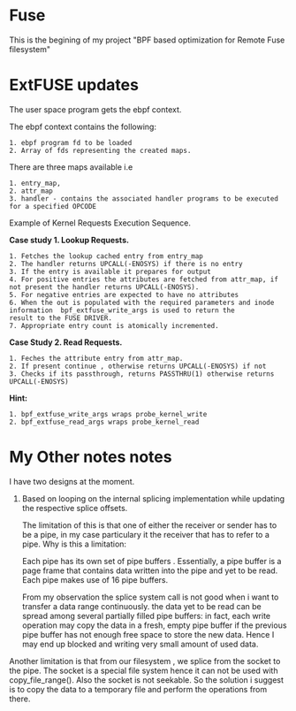# Fuse

This is the begining of my project "BPF based optimization for Remote Fuse filesystem"

# ExtFUSE updates

The user space program gets the ebpf context.

The ebpf context contains the following:
	
	1. ebpf program fd to be loaded
	2. Array of fds representing the created maps.


There are three maps available i.e

	1. entry_map,	
	2. attr_map 
	3. handler - contains the associated handler programs to be executed for a specified OPCODE

Example of Kernel Requests Execution Sequence. 

**Case study 1. Lookup Requests.**

	1. Fetches the lookup cached entry from entry_map 
	2. The handler returns UPCALL(-ENOSYS) if there is no entry
	3. If the entry is available it prepares for output
	4. For positive entries the attributes are fetched from attr_map, if not present the handler returns UPCALL(-ENOSYS).
	5. For negative entries are expected to have no attributes
	6. When the out is populated with the required parameters and inode information  bpf_extfuse_write_args is used to return the 				result to the FUSE DRIVER.
	7. Appropriate entry count is atomically incremented.
	
**Case Study 2. Read Requests.**

	1. Feches the attribute entry from attr_map.
	2. If present continue , otherwise returns UPCALL(-ENOSYS) if not
	3. Checks if its passthrough, returns PASSTHRU(1) otherwise returns UPCALL(-ENOSYS)
	


**Hint:**

	1. bpf_extfuse_write_args wraps probe_kernel_write  
	2. bpf_extfuse_read_args wraps probe_kernel_read

# My Other notes notes
I have two designs at the moment.

1. Based on looping on the internal splicing implementation while updating the respective splice offsets.

	The limitation of this is that one of either the receiver or sender has to be a pipe, in my case particulary it the receiver that has to refer to a pipe. Why is this a limitation: 

	Each pipe has its own set of pipe buffers . Essentially, a pipe buffer is a page frame that contains data written into the pipe and yet to be read. Each pipe makes use of 16 pipe buffers. 

	From my observation the splice system call is not good when i want to transfer a data range continuously. the data yet to be read can be spread among several partially filled pipe buffers:
in fact, each write operation may copy the data in a fresh, empty pipe buffer if the previous
pipe buffer has not enough free space to store the new data. Hence I may end up blocked and writing
very small amount of used data.

Another limitation is that from our filesystem , we splice from the socket to the pipe. The socket is a special
file system hence it can not be used with copy_file_range(). Also the socket is not seekable. So the solution
i suggest is to copy the data to a temporary file and perform the operations from there.

